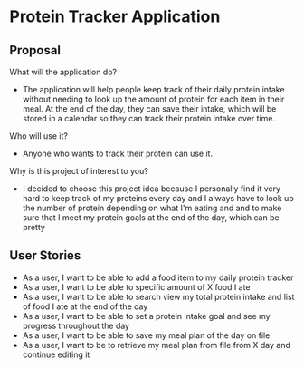 # Protein Tracker Application

## Proposal

What will the application do?
- The application will help people keep track of their daily protein intake without needing to look up the amount of protein for each item in their meal. At the end of the day, they can save their intake, which will be stored in a calendar so they can track their protein intake over time. 

Who will use it?
- Anyone who wants to track their protein can use it.

Why is this project of interest to you?
- I decided to choose this project idea because I personally find it very hard to keep track of my proteins every day and I always have to look up the number of protein depending on what I'm eating and and to make sure that I meet my protein goals at the end of the day, which can be pretty

## User Stories
- As a user, I want to be able to add a food item to my daily protein tracker
- As a user, I want to be able to specific amount of X food I ate
- As a user, I want to be able to search view my total protein intake and list of food I ate at the end of the day
- As a user, I want to be able to set a protein intake goal and see my progress throughout the day
- As a user, I want to be able to save my meal plan of the day on file
- As a user, I want to be to retrieve my meal plan from file from X day and continue editing it